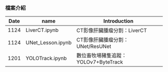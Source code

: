 ### 檔案介紹
| Date | name | Introduction |
| ---- | ---- | ---- |
| 1124 | LiverCT.ipynb | CT影像肝臟腫瘤分割：LiverCT |
| 1124 | UNet_Lesson.ipynb | CT影像肝臟腫瘤分割：UNet/ResUNet |
| 1201 | YOLOTrack.ipynb | 數位畜牧場豬隻追蹤：YOLOv7+ByteTrack |
